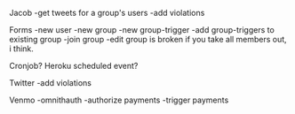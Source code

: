 Jacob
-get tweets for a group's users
-add violations


Forms
-new user
-new group
-new group-trigger
-add group-triggers to existing group
-join group
-edit group is broken if you take all members out, i think.


Cronjob? Heroku scheduled event?

Twitter
-add violations

Venmo
-omnithauth
-authorize payments
-trigger payments